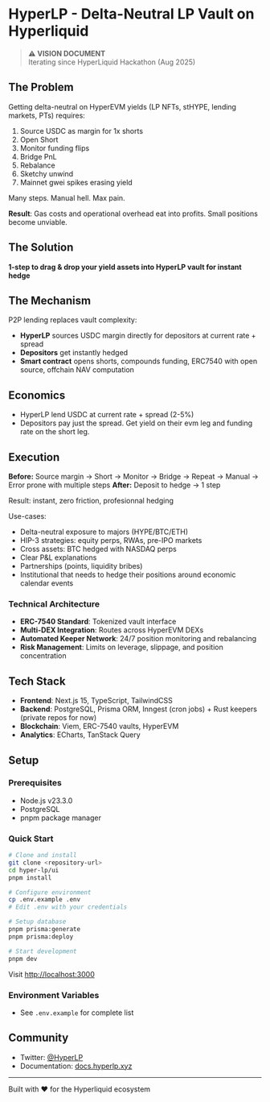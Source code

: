 # HyperLP - Delta-Neutral LP Vault on Hyperliquid

> **⚠️ VISION DOCUMENT**  
> Iterating since HyperLiquid Hackathon (Aug 2025)

## The Problem

Getting delta-neutral on HyperEVM yields (LP NFTs, stHYPE, lending markets, PTs) requires:

1. Source USDC as margin for 1x shorts
2. Open Short
3. Monitor funding flips
4. Bridge PnL
5. Rebalance
6. Sketchy unwind
7. Mainnet gwei spikes erasing yield

Many steps. Manual hell. Max pain.

**Result**: Gas costs and operational overhead eat into profits. Small positions become unviable.

## The Solution

**1-step to drag & drop your yield assets into HyperLP vault for instant hedge**

## The Mechanism

P2P lending replaces vault complexity:

- **HyperLP** sources USDC margin directly for depositors at current rate + spread
- **Depositors** get instantly hedged
- **Smart contract** opens shorts, compounds funding, ERC7540 with open source, offchain NAV computation

## Economics

- HyperLP lend USDC at current rate + spread (2-5%)
- Depositors pay just the spread. Get yield on their evm leg and funding rate on the short leg.

## Execution

**Before:** Source margin → Short → Monitor → Bridge → Repeat → Manual → Error prone with multiple steps
**After:** Deposit to hedge → 1 step

Result: instant, zero friction, profesionnal hedging

Use-cases:

- Delta-neutral exposure to majors (HYPE/BTC/ETH)
- HIP-3 strategies: equity perps, RWAs, pre-IPO markets
- Cross assets: BTC hedged with NASDAQ perps
- Clear P&L explanations
- Partnerships (points, liquidity bribes)
- Institutional that needs to hedge their positions around economic calendar events

### Technical Architecture

- **ERC-7540 Standard**: Tokenized vault interface
- **Multi-DEX Integration**: Routes across HyperEVM DEXs
- **Automated Keeper Network**: 24/7 position monitoring and rebalancing
- **Risk Management**: Limits on leverage, slippage, and position concentration

## Tech Stack

- **Frontend**: Next.js 15, TypeScript, TailwindCSS
- **Backend**: PostgreSQL, Prisma ORM, Inngest (cron jobs) + Rust keepers (private repos for now)
- **Blockchain**: Viem, ERC-7540 vaults, HyperEVM
- **Analytics**: ECharts, TanStack Query

## Setup

### Prerequisites

- Node.js v23.3.0
- PostgreSQL
- pnpm package manager

### Quick Start

```bash
# Clone and install
git clone <repository-url>
cd hyper-lp/ui
pnpm install

# Configure environment
cp .env.example .env
# Edit .env with your credentials

# Setup database
pnpm prisma:generate
pnpm prisma:deploy

# Start development
pnpm dev
```

Visit [http://localhost:3000](http://localhost:3000)

### Environment Variables

- See `.env.example` for complete list

## Community

- Twitter: [@HyperLP](https://x.com/HyperLPxyz)
- Documentation: [docs.hyperlp.xyz](https://www.notion.so/HyperLP-Docs-254bbbfcdd3780fb9d0cd5bfbab131f2)

---

Built with ❤️ for the Hyperliquid ecosystem
